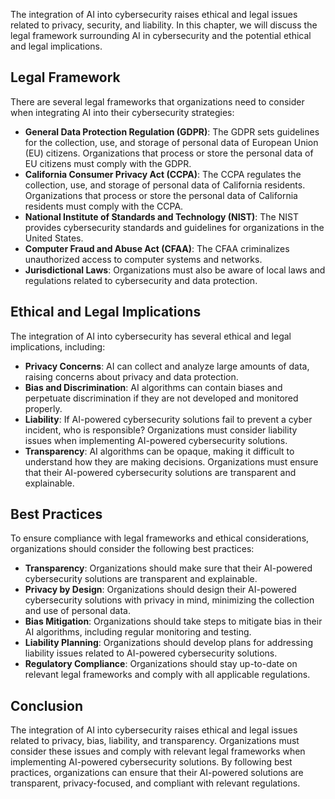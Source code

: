 
The integration of AI into cybersecurity raises ethical and legal issues related to privacy, security, and liability. In this chapter, we will discuss the legal framework surrounding AI in cybersecurity and the potential ethical and legal implications.

Legal Framework
---------------

There are several legal frameworks that organizations need to consider when integrating AI into their cybersecurity strategies:

* **General Data Protection Regulation (GDPR)**: The GDPR sets guidelines for the collection, use, and storage of personal data of European Union (EU) citizens. Organizations that process or store the personal data of EU citizens must comply with the GDPR.
* **California Consumer Privacy Act (CCPA)**: The CCPA regulates the collection, use, and storage of personal data of California residents. Organizations that process or store the personal data of California residents must comply with the CCPA.
* **National Institute of Standards and Technology (NIST)**: The NIST provides cybersecurity standards and guidelines for organizations in the United States.
* **Computer Fraud and Abuse Act (CFAA)**: The CFAA criminalizes unauthorized access to computer systems and networks.
* **Jurisdictional Laws**: Organizations must also be aware of local laws and regulations related to cybersecurity and data protection.

Ethical and Legal Implications
------------------------------

The integration of AI into cybersecurity has several ethical and legal implications, including:

* **Privacy Concerns**: AI can collect and analyze large amounts of data, raising concerns about privacy and data protection.
* **Bias and Discrimination**: AI algorithms can contain biases and perpetuate discrimination if they are not developed and monitored properly.
* **Liability**: If AI-powered cybersecurity solutions fail to prevent a cyber incident, who is responsible? Organizations must consider liability issues when implementing AI-powered cybersecurity solutions.
* **Transparency**: AI algorithms can be opaque, making it difficult to understand how they are making decisions. Organizations must ensure that their AI-powered cybersecurity solutions are transparent and explainable.

Best Practices
--------------

To ensure compliance with legal frameworks and ethical considerations, organizations should consider the following best practices:

* **Transparency**: Organizations should make sure that their AI-powered cybersecurity solutions are transparent and explainable.
* **Privacy by Design**: Organizations should design their AI-powered cybersecurity solutions with privacy in mind, minimizing the collection and use of personal data.
* **Bias Mitigation**: Organizations should take steps to mitigate bias in their AI algorithms, including regular monitoring and testing.
* **Liability Planning**: Organizations should develop plans for addressing liability issues related to AI-powered cybersecurity solutions.
* **Regulatory Compliance**: Organizations should stay up-to-date on relevant legal frameworks and comply with all applicable regulations.

Conclusion
----------

The integration of AI into cybersecurity raises ethical and legal issues related to privacy, bias, liability, and transparency. Organizations must consider these issues and comply with relevant legal frameworks when implementing AI-powered cybersecurity solutions. By following best practices, organizations can ensure that their AI-powered solutions are transparent, privacy-focused, and compliant with relevant regulations.
